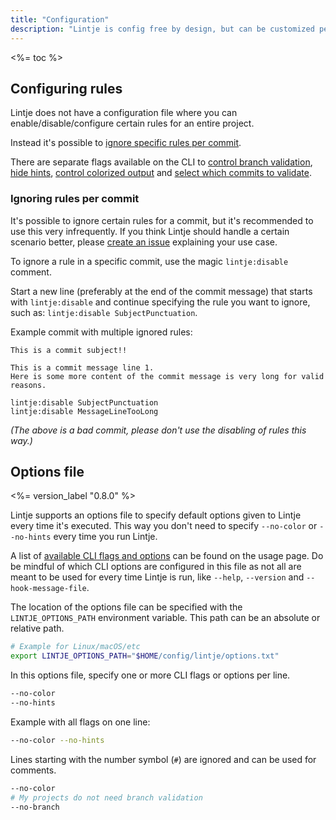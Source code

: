 ```yaml
---
title: "Configuration"
description: "Lintje is config free by design, but can be customized per commit. Learn more about how to configure Lintje for each commit it validates."
---
```


<%= toc %>

## Configuring rules

Lintje does not have a configuration file where you can enable/disable/configure certain rules for an entire project.

Instead it's possible to [ignore specific rules per commit](#ignoring-rules-per-commit).

There are separate flags available on the CLI to [control branch validation](/docs/usage/#branch-validation), [hide hints](/docs/usage/#hints), [control colorized output](/docs/usage/#colorized-output) and [select which commits to validate](/docs/usage/#validating-commits).

### Ignoring rules per commit

It's possible to ignore certain rules for a commit, but it's recommended to use this very infrequently. If you think Lintje should handle a certain scenario better, please [create an issue][issues] explaining your use case.

To ignore a rule in a specific commit, use the magic `lintje:disable` comment.

Start a new line (preferably at the end of the commit message) that starts with `lintje:disable` and continue specifying the rule you want to ignore, such as: `lintje:disable SubjectPunctuation`.

Example commit with multiple ignored rules:

```
This is a commit subject!!

This is a commit message line 1.
Here is some more content of the commit message is very long for valid reasons.

lintje:disable SubjectPunctuation
lintje:disable MessageLineTooLong
```

_(The above is a bad commit, please don't use the disabling of rules this way.)_

## Options file

<%= version_label "0.8.0" %>

Lintje supports an options file to specify default options given to Lintje every time it's executed. This way you don't need to specify `--no-color` or `--no-hints` every time you run Lintje.

A list of [available CLI flags and options](/docs/usage/) can be found on the usage page. Do be mindful of which CLI options are configured in this file as not all are meant to be used for every time Lintje is run, like `--help`, `--version` and `--hook-message-file`.

The location of the options file can be specified with the `LINTJE_OPTIONS_PATH` environment variable. This path can be an absolute or relative path.

```sh
# Example for Linux/macOS/etc
export LINTJE_OPTIONS_PATH="$HOME/config/lintje/options.txt"
```

In this options file, specify one or more CLI flags or options per line.

```sh
--no-color
--no-hints
```

Example with all flags on one line:

```sh
--no-color --no-hints
```

Lines starting with the number symbol (`#`) are ignored and can be used for comments.

```sh
--no-color
# My projects do not need branch validation
--no-branch
```

[issues]: <%= site.metadata.issue_tracker %>
